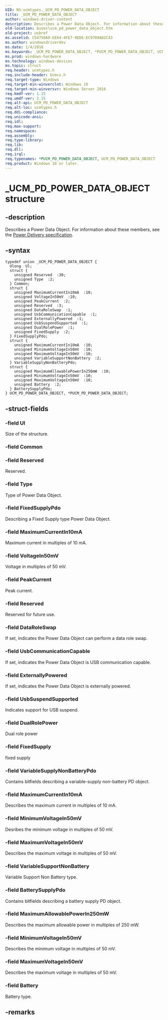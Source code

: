 ```yaml
---
UID: NS:ucmtypes._UCM_PD_POWER_DATA_OBJECT
title: _UCM_PD_POWER_DATA_OBJECT
author: windows-driver-content
description: Describes a Power Data Object. For information about these members, see the Power Delivery specification.
old-location: buses\ucm_pd_power_data_object.htm
old-project: usbref
ms.assetid: C54750A9-EE64-4FE7-9ED6-EC9709A82C43
ms.author: windowsdriverdev
ms.date: 1/4/2018
ms.keywords: _UCM_PD_POWER_DATA_OBJECT, *PUCM_PD_POWER_DATA_OBJECT, UCM_PD_POWER_DATA_OBJECT
ms.prod: windows-hardware
ms.technology: windows-devices
ms.topic: struct
req.header: ucmtypes.h
req.include-header: Ucmcx.h
req.target-type: Windows
req.target-min-winverclnt: Windows 10
req.target-min-winversvr: Windows Server 2016
req.kmdf-ver: 1.15
req.umdf-ver: 2.15
req.alt-api: UCM_PD_POWER_DATA_OBJECT
req.alt-loc: ucmtypes.h
req.ddi-compliance: 
req.unicode-ansi: 
req.idl: 
req.max-support: 
req.namespace: 
req.assembly: 
req.type-library: 
req.lib: 
req.dll: 
req.irql: 
req.typenames: *PUCM_PD_POWER_DATA_OBJECT, UCM_PD_POWER_DATA_OBJECT
req.product: Windows 10 or later.
---
```


# _UCM_PD_POWER_DATA_OBJECT structure



## -description
Describes a Power Data Object. For information about these members, see the <a href="http://www.usb.org/developers/docs/usb20_docs/#usb20spec">Power Delivery specification</a>.



## -syntax

````
typedef union _UCM_PD_POWER_DATA_OBJECT {
  Ulong  Ul;
  struct {
    unsigned Reserved  :30;
    unsigned Type  :2;
  } Common;
  struct {
    unsigned MaximumCurrentIn10mA  :10;
    unsigned VoltageIn50mV  :10;
    unsigned PeakCurrent  :2;
    unsigned Reserved  :3;
    unsigned DataRoleSwap  :1;
    unsigned UsbCommunicationCapable  :1;
    unsigned ExternallyPowered  :1;
    unsigned UsbSuspendSupported  :1;
    unsigned DualRolePower  :1;
    unsigned FixedSupply  :2;
  } FixedSupplyPdo;
  struct {
    unsigned MaximumCurrentIn10mA  :10;
    unsigned MinimumVoltageIn50mV  :10;
    unsigned MaximumVoltageIn50mV  :10;
    unsigned VariableSupportNonBattery  :2;
  } VariableSupplyNonBatteryPdo;
  struct {
    unsigned MaximumAllowablePowerIn250mW  :10;
    unsigned MinimumVoltageIn50mV  :10;
    unsigned MaximumVoltageIn50mV  :10;
    unsigned Battery  :2;
  } BatterySupplyPdo;
} UCM_PD_POWER_DATA_OBJECT, *PUCM_PD_POWER_DATA_OBJECT;
````


## -struct-fields

### -field Ul

Size of the structure.


### -field Common


### -field Reserved

Reserved.


### -field Type

Type of Power Data Object.

</dd>
</dl>

### -field FixedSupplyPdo

Describing a Fixed Supply type Power Data Object.


### -field MaximumCurrentIn10mA

Maximum current in multiples of 10 mA.


### -field VoltageIn50mV

Voltage in multiples of 50 mV.


### -field PeakCurrent

Peak current.


### -field Reserved

Reserved for future use.


### -field DataRoleSwap

If set, indicates the Power Data Object can perform a data role swap.


### -field UsbCommunicationCapable

If set, indicates the Power Data Object is USB communication capable. 


### -field ExternallyPowered

If set, indicates the Power Data Object is externally powered.


### -field UsbSuspendSupported

Indicates support for USB suspend.




### -field DualRolePower

Dual role power


### -field FixedSupply

fixed supply

</dd>
</dl>

### -field VariableSupplyNonBatteryPdo

Contains bitfields describing a variable-supply non-battery PD object.


### -field MaximumCurrentIn10mA

Describes the maximum current in multiples of 10 mA.


### -field MinimumVoltageIn50mV

Desribes the minimum voltage in multiples of 50 mV.


### -field MaximumVoltageIn50mV

Describes the maximum voltage in multiples of 50 mV.


### -field VariableSupportNonBattery

Variable Support Non Battery type.

</dd>
</dl>

### -field BatterySupplyPdo

Contains bitfields describing a battery supply PD object.


### -field MaximumAllowablePowerIn250mW

Describes the maximum allowable power in multiples of 250 mW.


### -field MinimumVoltageIn50mV

Describes the minimum voltage in multiples of 50 mV.


### -field MaximumVoltageIn50mV

Describes the maximum voltage in multiples of 50 mV.


### -field Battery

Battery type.

</dd>
</dl>

## -remarks
